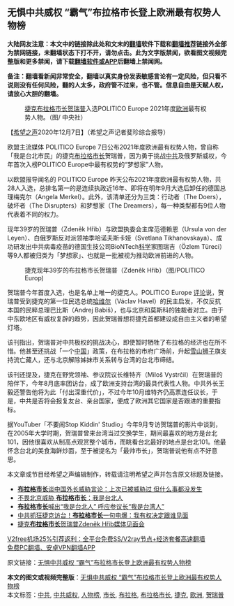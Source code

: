  <h2>无惧中共威权 “霸气”布拉格市长登上欧洲最有权势人物榜</h2> <p class="notice"><b>大陆网友注意：本文中的链接除此处和文末的<a href="https://github.com/bannedbook/fanqiang" >翻墙</a>软件下载和<a href="https://github.com/killgcd/justmysocks/blob/master/README.md">翻墙推荐</a>链接外全部为禁网链接，未翻墙状态下打不开，请勿点击。此为文字版禁闻，欲看图文视频完整版和更多禁闻，请下载<a href="https://github.com/bannedbook/fanqiang">翻墙软件或APP</a>后翻墙上禁闻网。</p><p>备注：翻墙看新闻非常安全，翻墙以真实身份发表敏感言论有一定风险，但只看不说则没有任何风险，翻的人太多，政府管不过来，也不管。信息自由是天赋人权，请放心大胆的翻墙。</b></p>  <div class="entry"> <figure><figcaption><a href="https://www.bannedbook.org/bnews/tag/%e6%8d%b7%e5%85%8b/" class="st_tag internal_tag" rel="tag" title="标签 捷克 下的日志">捷克</a><a href="https://www.bannedbook.org/bnews/tag/%e5%b8%83%e6%8b%89%e6%a0%bc/" class="st_tag internal_tag" rel="tag" title="标签 布拉格 下的日志">布拉格</a><a href="https://www.bannedbook.org/bnews/tag/%e5%b8%82%e9%95%bf/" class="st_tag internal_tag" rel="tag" title="标签 市长 下的日志">市长</a><a href="https://www.bannedbook.org/bnews/tag/%E8%B4%BA%E7%91%9E%E6%99%AE/" class="st_tag internal_tag" rel="tag" title="标签 贺瑞普 下的日志">贺瑞普</a>入选POLITICO Europe 2021年度<a href="https://www.bannedbook.org/bnews/tag/%e6%ac%a7%e6%b4%b2/" class="st_tag internal_tag" rel="tag" title="标签 欧洲 下的日志">欧洲</a>最有权势人物。（图/ 中央社）</figcaption></figure> <p>【<span class='wp_keywordlink_affiliate'><a href="https://www.soundofhope.org" title="希望之声" target="_blank">希望之声</a></span>2020年12月7日】（希望之声记者斐珍综合报导）</p> <p>欧盟主流媒体 POLITICO Europe 7日公布2021年度欧洲最有权势人物，曾自称「我是台北市民」的捷克<a href="https://www.bannedbook.org/bnews/tag/%E5%B8%83%E6%8B%89%E6%A0%BC%E5%B8%82%E9%95%BF/" class="st_tag internal_tag" rel="tag" title="标签 布拉格市长 下的日志">布拉格市长</a>贺瑞普，因为勇于挑战<a href="https://www.bannedbook.org/bnews/tag/%e4%b8%ad%e5%85%b1/" class="st_tag internal_tag" rel="tag" title="标签 中共 下的日志">中共</a>及俄罗斯威权，今年首次入榜POLITICO Europe中最有权势的“梦想家”人物。</p>  <p>以欧盟报导闻名的 POLITICO Europe 昨天公布2021年度欧洲最有权势人物，共28人入选，总排名第一的是连续执政近16年、即将在明年9月大选后卸任的德国总理梅克尔（Angela Merkel）。此外，该清单还分为三类：行动者（The Doers），破坏者（The Disrupters）和梦想家（The Dreamers），每一种类型都有9位人物代表着不同的权力。</p> <p>现年39岁的贺瑞普（Zdeněk Hřib）与欧盟执委会主席范德赖恩（Ursula von der Leyen）、白俄罗斯反对派领袖季哈诺夫斯卡娅（Svetlana Tikhanovskaya）、成功研发出中共病毒疫苗的德国生技公司BioNTech<span class='wp_keywordlink'><a href="https://www.bannedbook.org/forum11/topic309.html" title="禁片：“科学”的棍子" target="_blank">科学</a></span>家图瑞吉（Özlem Türeci）等9人都被归类为「梦想家」、也就是一批被视为推动欧洲前进的人物。</p>  <figure><figcaption>捷克现年39岁的布拉格市长贺瑞普（Zdeněk Hřib）（图/POLITICO Europ)</figcaption></figure> <p>贺瑞普今年首度入选，也是名单上唯一的捷克人。POLITICO Europe <span class='wp_keywordlink_affiliate'><a href="https://www.bannedbook.org/bnews/comments/" title="新闻评论" target="_blank">评论</a></span>说，贺瑞普受到捷克的第一位民选总统<span class='wp_keywordlink'><a href="https://www.bannedbook.org/forum2/topic1613.html" title="哈维尔《哈维尔文集》" target="_blank">哈维尔</a></span>（Václav Havel）的民主启发，不仅反抗本国的民粹总理巴比斯（Andrej Babiš），也与北京和莫斯科的独裁者对立。由于中东欧地区有威权复辟的趋势，因此贺瑞普想将捷克首都建设成自由主义者的希望灯塔。</p> <p>该刊指出，贺瑞普对中共极权的挑战决心，即使暂时牺牲了布拉格的经济也在所不惜。他甚至还挑战「一个<span class='wp_keywordlink_affiliate'><a href="https://www.bannedbook.org/" title="中国" target="_blank">中国</a></span>」政策，在布拉格的市府广场前，升起<span class='wp_keywordlink'><a href="https://www.bannedbook.org/forum3/topic258.html" title="雪山狮子的呻吟" target="_blank">雪山狮子</a></span>旗支持流亡藏人，还与北京解除姊妹市关系转与台湾的台北市缔结。</p>  <p>该刊还提及，捷克在野党领袖、参议院议长维特齐（Miloš Vystrčil）在贺瑞普的陪伴下，今年8月底率团访台，成了欧洲支持台湾的最具代表性人物。中共外长王毅还警告他将为此「付出深重代价」，不过今年10月维特齐仍高票连任议长，于是，中共是否将会报复友台、亲台国家，便成了欧洲其它国家是否跟进的重要指标。</p> <p>据YouTuber「不要闹Stop Kiddin&#x27; Studio」今年9月专访贺瑞普的影片中谈到，在2005年大学时期，贺瑞普曾来台湾当过交换学生，期间最喜欢的地方是台北101，因他很喜欢从制高点观赏整个城市，而眺看台北最好的地点是台北101。他最怀念台北的美食海鲜炒面，至于被提名为「最帅市长」，贺瑞普说他有点不好意思。</p>  <p>本文章或节目经希望之声编辑制作，转载请注明希望之声并包含原文标题及链接。</p> <ul class='op-related-articles' title='相关阅读'> <li><a href='https://www.bannedbook.org/bnews/baitai/20200912/1395272.html' target='_blank'><b>布拉格市长</b>谈中国外长威胁言论：上次已被威胁过 但什么事都没发生</a></li> <li><a href='https://www.bannedbook.org/bnews/baitai/20200905/1391320.html' target='_blank'>不畏北京威胁 <b>布拉格市长</b>：我是台北人</a></li> <li><a href='https://www.bannedbook.org/bnews/headline/20200904/1390993.html' target='_blank'><b>布拉格市长</b>喊出“我是台北人” 呼应参议长“我是台湾人”</a></li> <li><a href='https://www.bannedbook.org/bnews/cbnews/20200904/1390788.html' target='_blank'>中共抓狂捷克访台！<b>布拉格市长</b>一句电爆：我有权决定跟谁见面</a></li> <li><a href='https://www.bannedbook.org/bnews/taiwannews/20200904/1390742.html' target='_blank'>捷克<b>布拉格市长</b>贺瑞普Zdeněk Hřib媒体见面会</a></li> </ul> <p class="texttj"> <a href="https://www.bannedbook.org/forum23/topic22702.html" target="_blank">V2free机场25%引荐返利：全平台免费SS/V2ray节点+经济套餐高速翻墙</a><br/> <a href="https://github.com/bannedbook/fanqiang/wiki/%E7%A6%81%E9%97%BB%E7%BD%91%E5%AE%89%E5%8D%93%E7%BF%BB%E5%A2%99%E6%96%B0%E9%97%BBAPP" target="_blank">免费PC翻墙、安卓VPN翻墙APP</a></p><p>原文链接：<a class="src_link"  href="https://www.soundofhope.org/post/451375" target="_blank">无惧中共威权 “霸气”布拉格市长登上欧洲最有权势人物榜</a></p><a name='sharetosocial'></a>       <div><b>本文的图文或视频完整版</b>：<a href='https://www.bannedbook.org/bnews/comments/20201208/1444086.html'>无惧中共威权 “霸气”布拉格市长登上欧洲最有权势人物榜</a></div>  </div><!--END ENTRY--> <div class="postfooter"> <div>本文标签：<a href="https://www.bannedbook.org/bnews/tag/%e4%b8%ad%e5%85%b1/" rel="tag">中共</a>, <a href="https://www.bannedbook.org/bnews/tag/%E4%B8%AD%E5%85%B1%E5%A8%81%E6%9D%83/" rel="tag">中共威权</a>, <a href="https://www.bannedbook.org/bnews/tag/%E4%BA%BA%E7%89%A9%E6%A6%9C/" rel="tag">人物榜</a>, <a href="https://www.bannedbook.org/bnews/tag/%e5%b8%82%e9%95%bf/" rel="tag">市长</a>, <a href="https://www.bannedbook.org/bnews/tag/%e5%b8%83%e6%8b%89%e6%a0%bc/" rel="tag">布拉格</a>, <a href="https://www.bannedbook.org/bnews/tag/%E5%B8%83%E6%8B%89%E6%A0%BC%E5%B8%82%E9%95%BF/" rel="tag">布拉格市长</a>, <a href="https://www.bannedbook.org/bnews/tag/%e6%8d%b7%e5%85%8b/" rel="tag">捷克</a>, <a href="https://www.bannedbook.org/bnews/tag/%e6%ac%a7%e6%b4%b2/" rel="tag">欧洲</a>, <a href="https://www.bannedbook.org/bnews/tag/%E8%B4%BA%E7%91%9E%E6%99%AE/" rel="tag">贺瑞普</a></div>  </div><!--END POSTFOOTER--> 